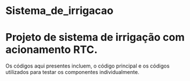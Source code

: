 # Sistema_de_irrigacao
# Projeto de sistema de irrigação com acionamento RTC.
Os códigos aqui presentes incluem, o código principal e os códigos utilizados para testar os componentes individualmente.
